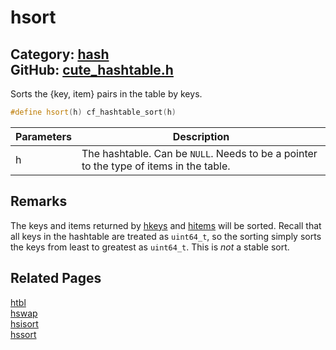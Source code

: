 [//]: # (This file is automatically generated by Cute Framework's docs parser.)
[//]: # (Do not edit this file by hand!)
[//]: # (See: https://github.com/RandyGaul/cute_framework/blob/master/samples/docs_parser.cpp)
[](../header.md ':include')

# hsort

Category: [hash](/api_reference?id=hash)  
GitHub: [cute_hashtable.h](https://github.com/RandyGaul/cute_framework/blob/master/include/cute_hashtable.h)  
---

Sorts the {key, item} pairs in the table by keys.

```cpp
#define hsort(h) cf_hashtable_sort(h)
```

Parameters | Description
--- | ---
h | The hashtable. Can be `NULL`. Needs to be a pointer to the type of items in the table.

## Remarks

The keys and items returned by [hkeys](/hash/hkeys.md) and [hitems](/hash/hitems.md) will be sorted. Recall that all keys in the hashtable are treated
as `uint64_t`, so the sorting simply sorts the keys from least to greatest as `uint64_t`. This is _not_ a stable sort.

## Related Pages

[htbl](/hash/htbl.md)  
[hswap](/hash/hswap.md)  
[hsisort](/hash/hsisort.md)  
[hssort](/hash/hssort.md)  
